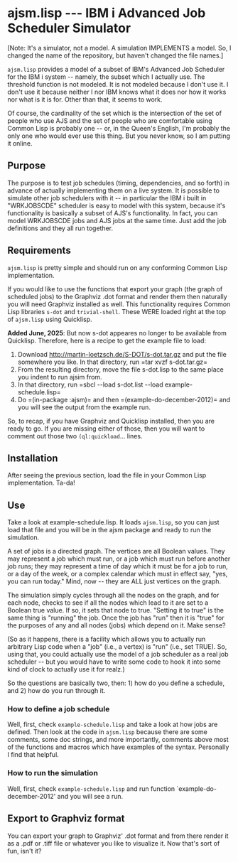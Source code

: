 # ajsm.lisp --- IBM i Advanced Job Scheduler Simulator

[Note: It's a simulator, not a model. A simulation IMPLEMENTS a model.
 So, I changed the name of the repository, but haven't changed the file
 names.]

`ajsm.lisp` provides a model of a subset of IBM's Advanced Job
Scheduler for the IBM i system -- namely, the subset which I actually
use. The threshold function is not modeled.  It is not modeled because
I don't use it.  I don't use it because neither I nor IBM knows what
it does nor how it works nor what is it is for.  Other than that, it
seems to work.

Of course, the cardinality of the set which is the intersection of the
set of people who use AJS and the set of people who are comfortable
using Common Lisp is probably one -- or, in the Queen's English, I'm
probably the only one who would ever use this thing.  But you never
know, so I am putting it online.

## Purpose

The purpose is to test job schedules (timing, dependencies, and so
forth) in advance of actually implementing them on a live system.  It
is possible to simulate other job schedulers with it -- in particular
the IBM i built in "WRKJOBSCDE" scheduler is easy to model with this
system, because it's functionality is basically a subset of AJS's
functionality.  In fact, you can model WRKJOBSCDE jobs and AJS jobs at
the same time.  Just add the job definitions and they all run
together.

## Requirements

`ajsm.lisp` is pretty simple and should run on any conforming Common
Lisp implementation.

If you would like to use the functions that export your graph (the
graph of scheduled jobs) to the Graphviz .dot format and render them
then naturally you will need Graphviz installed as well.  This
functionality requires Common Lisp libraries `s-dot` and
`trivial-shell`.  These WERE loaded right at the top of `ajsm.lisp`
using Quicklisp.

**Added June, 2025**: But now s-dot appeares no longer to be available
from Quicklisp. Therefore, here is a recipe to get the example file
to load:

 1. Download http://martin-loetzsch.de/S-DOT/s-dot.tar.gz and put the
    file somewhere you like. In that directory, run =tar xvzf s-dot.tar.gz=
 2. From the resulting directory, move the file s-dot.lisp to the same
    place you indent to run ajsim from.
 3. In that directory, run =sbcl --load s-dot.list --load example-schedule.lisp=
 4. Do =(in-package :ajsm)= and then =(example-do-december-2012)= and you will
    see the output from the example run.

So, to recap, if you have Graphviz and Quicklisp installed, then you
are ready to go.  If you are missing either of those, then you will
want to comment out those two `(ql:quickload`... lines.

## Installation

After seeing the previous section, load the file in your Common Lisp
implementation.  Ta-da!

## Use

Take a look at example-schedule.lisp.  It loads `ajsm.lisp`, so you
can just load that file and you will be in the ajsm package and ready
to run the simulation.

A set of jobs is a directed graph.  The vertices are all Boolean
values.  They may represent a job which must run, or a job which must
run before another job runs; they may represent a time of day which it
must be for a job to run, or a day of the week, or a complex calendar
which must in effect say, "yes, you can run today."  Mind, now -- they
are ALL just vertices on the graph.

The simulation simply cycles through all the nodes on the graph, and
for each node, checks to see if all the nodes which lead to it are set
to a Boolean true value.  If so, it sets that node to true.  "Setting
it to true" is the same thing is "running" the job.  Once the job has
"run" then it is "true" for the purposes of any and all nodes (jobs)
which depend on it.  Make sense?

(So as it happens, there is a facility which allows you to actually run
arbitrary Lisp code when a "job" (i.e., a vertex) is "run" (i.e., set
TRUE).  So, using that, you could actually use the model of a job
scheduler as a real job scheduler -- but you would have to write some
code to hook it into some kind of clock to actually use it for realz.)

So the questions are basically two, then: 1) how do you define a
schedule, and 2) how do you run through it.

### How to define a job schedule

Well, first, check `example-schedule.lisp` and take a look at how jobs
are defined.  Then look at the code in `ajsm.lisp` because there are
some comments, some doc strings, and more importantly, comments above
most of the functions and macros which have examples of the syntax.
Personally I find that helpful.

### How to run the simulation

Well, first, check `example-schedule.lisp` and run function
`example-do-december-2012' and you will see a run.

## Export to Graphviz format

You can export your graph to Graphviz' .dot format and from there
render it as a .pdf or .tiff file or whatever you like to visualize
it.  Now that's sort of fun, isn't it?
